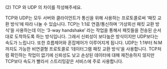 (2) TCP 와 UDP 의 차이를 작성해주세요.

TCP와 UDP는 모두 서버와 클라이언트가 통신을 위해 사용하는 프로토콜로써 ‘패킷 교환 방식’에 따라 나눌 수 있습니다.
TCP는 1:1로 연결/통신하며 ‘가상회선 패킷 교환 방식’을 사용하는데 이는 ‘3-way handshake’ 라는 작업을 통해서 패킷들을 전송된 순서대로 도착하도록 하는 방식입니다. 그래서 신뢰성이 보다높은 방식이지만 UDP보다는 속도가 느립니다. 또한 흐름제어와 혼잡제어가 이루어지게 됩니다.
UDP는 1:1부터 N:M까지도 가능한 비연결형 프로토콜로 ‘데이터그램 패킷 교환 방식’을 사용합니다. TCP처럼 확인하는 작업이 없기에 신뢰성도 낮고 손상된 데이터에 대해 재전송하지 않지만 TCP보다 속도가 빨라서 스트리밍같은 서비스에 주로 사용합니다.
